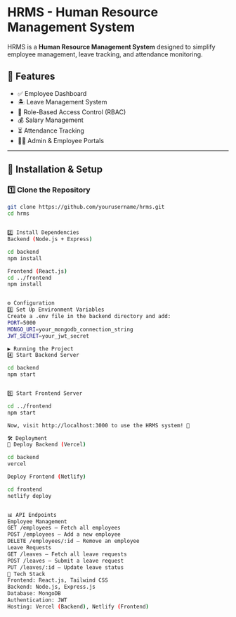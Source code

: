 # HRMS - Human Resource Management System

HRMS is a **Human Resource Management System** designed to simplify employee management, leave tracking, and attendance monitoring.

## 📌 Features

- ✅ Employee Dashboard
- 🏝️ Leave Management System
- 🔐 Role-Based Access Control (RBAC)
- 💰 Salary Management
- ⏳ Attendance Tracking
- 👨‍💼 Admin & Employee Portals

---

## 🚀 Installation & Setup

### 1️⃣ Clone the Repository

```sh
git clone https://github.com/yourusername/hrms.git
cd hrms


2️⃣ Install Dependencies
Backend (Node.js + Express)

cd backend
npm install

Frontend (React.js)
cd ../frontend
npm install


⚙️ Configuration
3️⃣ Set Up Environment Variables
Create a .env file in the backend directory and add:
PORT=5000
MONGO_URI=your_mongodb_connection_string
JWT_SECRET=your_jwt_secret

▶️ Running the Project
4️⃣ Start Backend Server

cd backend
npm start


5️⃣ Start Frontend Server

cd ../frontend
npm start

Now, visit http://localhost:3000 to use the HRMS system! 🎉

🛠 Deployment
🚀 Deploy Backend (Vercel)

cd backend
vercel

Deploy Frontend (Netlify)

cd frontend
netlify deploy


📊 API Endpoints
Employee Management
GET /employees – Fetch all employees
POST /employees – Add a new employee
DELETE /employees/:id – Remove an employee
Leave Requests
GET /leaves – Fetch all leave requests
POST /leaves – Submit a leave request
PUT /leaves/:id – Update leave status
📌 Tech Stack
Frontend: React.js, Tailwind CSS
Backend: Node.js, Express.js
Database: MongoDB
Authentication: JWT
Hosting: Vercel (Backend), Netlify (Frontend)
```
